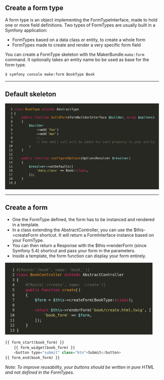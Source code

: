 ## Create a form type

A form type is an object implementing the FormTypeInterface, made to hold one or more field definitions.
Two types of FormTypes are usually built in a Symfony application:
- FormTypes based on a data class or entity, to create a whole form
- FormTypes made to create and render a very specific form field

You can create a FormType skeleton with the MakerBundle `make:form` command. It optionally takes an entity name bo be used as base for the form type.

```bash
$ symfony console make:form BookType Book
```

---

## Default skeleton

![7.2.1](../assets/07-Forms/2-Building%20a%20form/7.2.1.png)

---

## Create a form

- One the FormType defined, the form has to be instanced and rendered in a template.
- In a class extending the AbstractController, you can use the $this->createForm shortcut. It will return a FormInterface instance based on your FormType.
- You can then return a Response with the $this->renderForm (since Symfony 5.4) shortcut and pass your form in the parameters.
- Inside a template, the form function can display your form entirely.

![7.2.2](../assets/07-Forms/2-Building%20a%20form/7.2.2.png)

```php
{{ form_start(book_form) }}
    {{ form_widget(book_form) }}
    <button type="submit" class="btn">Submit</button>
{{ form_end(book_form) }}
```

_Note: To improve reusability, your buttons should be written in pure HTML and not defined in the FormTypes._